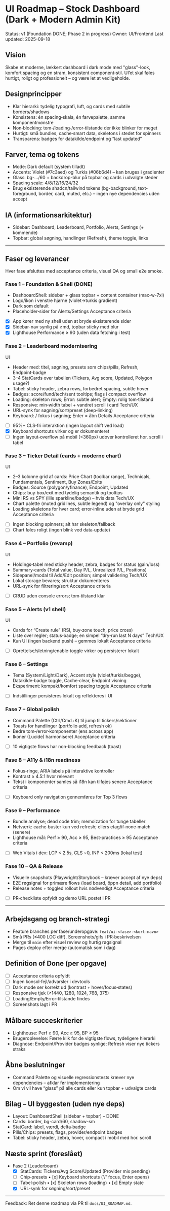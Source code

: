 # UI Roadmap – Stock Dashboard (Dark + Modern Admin Kit)

Status: v1 (Foundation DONE; Phase 2 in progress)
Owner: UI/Frontend
Last updated: 2025-09-18

## Vision
Skabe et moderne, lækkert dashboard i dark mode med "glass"-look, komfort spacing og en stram, konsistent component‑stil. UI’et skal føles hurtigt, roligt og professionelt – og være let at vedligeholde.

## Designprincipper
- Klar hierarki: tydelig typografi, luft, og cards med subtile borders/shadows
- Konsistens: én spacing‑skala, én farvepalette, samme komponentmønstre
- Non‑blocking: tom‑/loading‑/error‑tilstande der ikke blinker for meget
- Hurtigt: små bundles, cache‑smart data, skeletons i stedet for spinners
- Transparens: badges for datakilde/endpoint og “last updated”

## Farver, tema og tokens
- Mode: Dark default (system tilladt)
- Accents: Violet (#7c3aed) og Turkis (#06b6d4) – kan bruges i gradienter
- Glass: bg-…/60 + backdrop-blur på topbar og cards i udvalgte steder
- Spacing scale: 4/8/12/16/24/32
- Brug eksisterende shadcn/tailwind tokens (bg-background, text-foreground, border, card, muted, etc.) – ingen nye dependencies uden accept

## IA (informationsarkitektur)
- Sidebar: Dashboard, Leaderboard, Portfolio, Alerts, Settings (+ kommende)
- Topbar: global søgning, handlinger (Refresh), theme toggle, links

---

## Faser og leverancer

Hver fase afsluttes med acceptance criteria, visuel QA og small e2e smoke.

### Fase 1 – Foundation & Shell (DONE)
- DashboardShell: sidebar + glass topbar + content container (max-w-7xl)
- Logo/ikon i venstre hjørne (violet→turkis gradient)
- Dark som default
- Placeholder‑sider for Alerts/Settings
Acceptance criteria
- [x] App kører med ny shell uden at bryde eksisterende sider
- [x] Sidebar-nav synlig på ≥md, topbar sticky med blur
- [x] Lighthouse Performance ≥ 90 (uden data fetching i test)

### Fase 2 – Leaderboard modernisering
UI
- Header med: titel, søgning, presets som chips/pills, Refresh, Endpoint‑badge
- 3–4 StatCards over tabellen (Tickers, Avg score, Updated, Polygon usage?)
- Tabel: sticky header, zebra rows, forbedret spacing, subtle hover
- Badges: score/fund/tech/sent tooltips; flags i compact overflow
- Loading: skeleton rows; Error: subtle alert; Empty: rolig tom‑tilstand
- Responsive: min‑width tabel + vandret scroll i card
Tech/UX
- URL‑synk for søgning/sort/preset (deep‑linking)
- Keyboard: / fokus i søgning; Enter = åbn Details
Acceptance criteria
- [ ] 95%+ CLS‑fri interaktion (ingen layout shift ved load)
- [x] Keyboard shortcuts virker og er dokumenteret
- [ ] Ingen layout‑overflow på mobil (<360px) udover kontrolleret hor. scroll i tabel

### Fase 3 – Ticker Detail (cards + moderne chart)
UI
- 2–3 kolonne grid af cards: Price Chart (toolbar range), Technicals, Fundamentals, Sentiment, Buy Zones/Exits
- Badges: Source (polygon/yfinance), Endpoint, Updated
- Chips: buy‑box/exit med tydelig semantik og tooltips
- Mini RS vs SPY (lille sparkline/badge) – hvis data
Tech/UX
- Chart palette (muted gridlines, subtle legend) og "overlay only" styling
- Loading skeletons for hver card; error‑inline uden at bryde grid
Acceptance criteria
- [ ] Ingen blocking spinners; alt har skeleton/fallback
- [ ] Chart føles roligt (ingen blink ved data‑update)

### Fase 4 – Portfolio (revamp)
UI
- Holdings‑tabel med sticky header, zebra, badges for status (gain/loss)
- Summary‑cards (Total value, Day P/L, Unrealized P/L, Positions)
- Sidepanel/modal til Add/Edit position; simpel validering
Tech/UX
- Lokal storage bevares; struktur dokumenteres
- URL‑synk for filtrering/sort
Acceptance criteria
- [ ] CRUD uden console errors; tom‑tilstand klar

### Fase 5 – Alerts (v1 shell)
UI
- Cards for “Create rule” (RSI, buy‑zone touch, price cross)
- Liste over regler; status‑badge; en simpel “dry‑run last N days”
Tech/UX
- Kun UI (ingen backend push) – gemmes lokalt
Acceptance criteria
- [ ] Oprettelse/sletning/enable‑toggle virker og persisterer lokalt

### Fase 6 – Settings
- Tema (System/Light/Dark), Accent style (violet/turkis/begge), Datakilde‑badge toggle, Cache‑clear, Endpoint visning
- Eksperiment: kompakt/komfort spacing toggle
Acceptance criteria
- [ ] Indstillinger persisteres lokalt og reflekteres i UI

### Fase 7 – Global polish
- Command Palette (Ctrl/Cmd+K) til jump til tickers/sektioner
- Toasts for handlinger (portfolio add, refresh ok)
- Bedre tom‑/error‑komponenter (ens across app)
- Ikoner (Lucide) harmoniseret
Acceptance criteria
- [ ] 10 vigtigste flows har non‑blocking feedback (toast)

### Fase 8 – A11y & i18n readiness
- Fokus‑ringe, ARIA labels på interaktive kontroller
- Kontrast ≥ 4.5:1 hvor relevant
- Tekst i komponenter samles så i18n kan tilføjes senere
Acceptance criteria
- [ ] Keyboard only navigation gennemføres for Top 3 flows

### Fase 9 – Performance
- Bundle analyse; dead code trim; memoization for tunge tabeller
- Netværk: cache‑buster kun ved refresh; ellers etag/if‑none‑match (senere)
- Lighthouse mål: Perf ≥ 90, Acc ≥ 95, Best‑practices ≥ 95
Acceptance criteria
- [ ] Web Vitals i dev: LCP < 2.5s, CLS ~0, INP < 200ms (lokal test)

### Fase 10 – QA & Release
- Visuelle snapshots (Playwright/Storybook – kræver accept af nye deps)
- E2E røgsignal for primære flows (load board, öppn detail, add portfolio)
- Release notes + toggled rollout hvis nødvendigt
Acceptance criteria
- [ ] PR‑checkliste opfyldt og demo URL postet i PR

---

## Arbejdsgang og branch‑strategi
- Feature branches per fase/underopgave: `feat/ui-<fase>-<kort-navn>`
- Små PRs (≤400 LOC diff). Screenshots/gifs i PR‑beskrivelsen
- Merge til `main` efter visuel review og hurtig røgsignal
- Pages deploy efter merge (automatisk som i dag)

## Definition of Done (per opgave)
- [ ] Acceptance criteria opfyldt
- [ ] Ingen konsol‑fejl/advarsler i devtools
- [ ] Dark mode ser korrekt ud (kontrast + hover/focus‑states)
- [ ] Responsive tjek (≥1440, 1280, 1024, 768, 375)
- [ ] Loading/Empty/Error‑tilstande findes
- [ ] Screenshots lagt i PR

## Målbare succeskriterier
- Lighthouse: Perf ≥ 90, Acc ≥ 95, BP ≥ 95
- Brugeroplevelse: Færre klik for de vigtigste flows, tydeligere hierarki
- Diagnose: Endpoint/Provider badges synlige; Refresh viser nye tickers straks

## Åbne beslutninger
- Command Palette og visuelle regressionstests kræver nye dependencies – afklar før implementering
- Om vi vil have “glass” på alle cards eller kun topbar + udvalgte cards

## Bilag – UI byggesten (uden nye deps)
- Layout: DashboardShell (sidebar + topbar) – DONE
- Cards: border, bg-card/60, shadow-sm
- StatCard: label, værdi, delta‑badge
- Pills/Chips: presets, flags, provider/endpoint badges
- Tabel: sticky header, zebra, hover, compact i mobil med hor. scroll

## Næste sprint (foreslået)
- Fase 2 (Leaderboard)
  - [x] StatCards: Tickers/Avg Score/Updated (Provider mix pending)
  - [ ] Chip‑presets  •  [x] Keyboard shortcuts ('/' focus, Enter opens)
  - [ ] Tabel‑polish  •  [x] Skeleton rows (loading)  •  [x] Empty state
  - [x] URL‑synk for søgning/sort/preset

---

Feedback: Ret denne roadmap via PR til `docs/UI_ROADMAP.md`.

